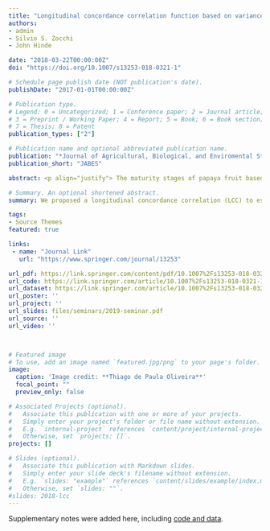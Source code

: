 ```yaml
---
title: "Longitudinal concordance correlation function based on variance components: an application in fruit color analysis"
authors:
- admin
- Silvio S. Zocchi
- John Hinde

date: "2018-03-22T00:00:00Z"
doi: "https://doi.org/10.1007/s13253-018-0321-1"

# Schedule page publish date (NOT publication's date).
publishDate: "2017-01-01T00:00:00Z"

# Publication type.
# Legend: 0 = Uncategorized; 1 = Conference paper; 2 = Journal article;
# 3 = Preprint / Working Paper; 4 = Report; 5 = Book; 6 = Book section;
# 7 = Thesis; 8 = Patent
publication_types: ["2"]

# Publication name and optional abbreviated publication name.
publication: "*Journal of Agricultural, Biological, and Enviromental Statistics*, v. 23 (2), p. 233-254"
publication_short: "JABES"

abstract: <p align="justify"> The maturity stages of papaya fruit based on peel color are frequently characterized from a sample of four points on the equatorial region measured by a colorimeter. However, this procedure may not be suitable for assessing the papaya's overall mean color and an alternative proposal is to use image acquisition of the whole fruit’s peel. Questions of interest are whether a sample on the equatorial region can reproduce a sample over the whole peel region and if the colorimeter can compete with a scanner, or digital camera, in measuring the mean hue over time. The reproducibility can be verified by using the concordance correlation for responses measured on a continuous scale. Thus, in this work we propose a longitudinal concordance correlation (LCC), based on a mixed-effects regression model, to estimate agreement over time among pairs of observations obtained from different combinations between measurement method and sampled peel region. The results show that the papaya's equatorial region is not representative of the whole peel region, suggesting the use of image analysis rather than a colorimeter to measure the mean hue. </p>

# Summary. An optional shortened abstract.
summary: We proposed a longitudinal concordance correlation (LCC) to estimate agreement over time among methods

tags:
- Source Themes
featured: true

links:
 - name: "Journal Link"
   url: "https://www.springer.com/journal/13253"

url_pdf: https://link.springer.com/content/pdf/10.1007%2Fs13253-018-0321-1.pdf
url_code: https://link.springer.com/article/10.1007%2Fs13253-018-0321-1
url_dataset: https://link.springer.com/article/10.1007%2Fs13253-018-0321-1
url_poster: ''
url_project: ''
url_slides: files/seminars/2019-seminar.pdf
url_source: ''
url_video: ''



# Featured image
# To use, add an image named `featured.jpg/png` to your page's folder. 
image:
  caption: 'Image credit: **Thiago de Paula Oliveira**'
  focal_point: ""
  preview_only: false

# Associated Projects (optional).
#   Associate this publication with one or more of your projects.
#   Simply enter your project's folder or file name without extension.
#   E.g. `internal-project` references `content/project/internal-project/index.md`.
#   Otherwise, set `projects: []`.
projects: []

# Slides (optional).
#   Associate this publication with Markdown slides.
#   Simply enter your slide deck's filename without extension.
#   E.g. `slides: "example"` references `content/slides/example/index.md`.
#   Otherwise, set `slides: ""`.
#slides: 2018-lcc
---
```


Supplementary notes were added here, including [code and data](https://link.springer.com/article/10.1007%2Fs13253-018-0321-1).
